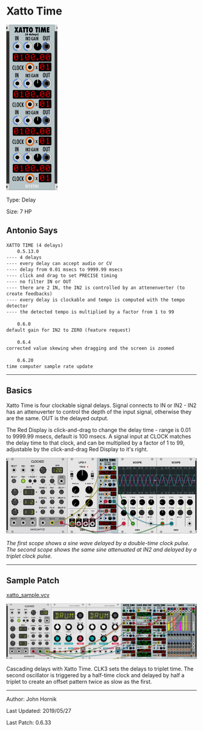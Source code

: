 # Xatto Time

![](./xatto_time.png)

Type: Delay

Size: 7 HP

## Antonio Says

```
XATTO TIME (4 delays)
	0.5.13.0
---- 4 delays
---- every delay can accept audio or CV
---- delay from 0.01 msecs to 9999.99 msecs
---- click and drag to set PRECISE timing
---- no filter IN or OUT
---- there are 2 IN, the IN2 is controlled by an attenenverter (to create feedbacks)
---- every delay is clockable and tempo is computed with the tempo detector
---- the detected tempo is multiplied by a factor from 1 to 99

	0.6.0
default gain for IN2 to ZERO (feature request)

	0.6.4
corrected value skewing when dragging and the screen is zoomed

	0.6.20
time computer sample rate update
```

---

## Basics

Xatto Time is four clockable signal delays. Signal connects to IN or IN2 - IN2 has an attenuverter to control the depth of the input signal, otherwise they are the same. OUT is the delayed output. 

The Red Display is click-and-drag to change the delay time - range is 0.01 to 9999.99 msecs, default is 100 msecs. A signal input at CLOCK matches the delay time to that clock, and can be multiplied by a factor of 1 to 99, adjustable by the click-and-drag Red Display to it's right.

![](./xatto_sin_delay.png)

*The first scope shows a sine wave delayed by a double-time clock pulse. The second scope shows the same sine attenuated at IN2 and delayed by a triplet clock pulse.*

---



## Sample Patch

[xatto_sample.vcv](./xatto_sample.vcv) 

![xatto sample](./xatto_sample.png)

Cascading delays with Xatto Time. CLK3 sets the delays to triplet time. The second oscillator is triggered by a half-time clock and delayed by half a triplet to create an offset pattern twice as slow as the first.

---
Author: John Hornik

Last Updated: 2019/05/27

Last Patch: 0.6.33
